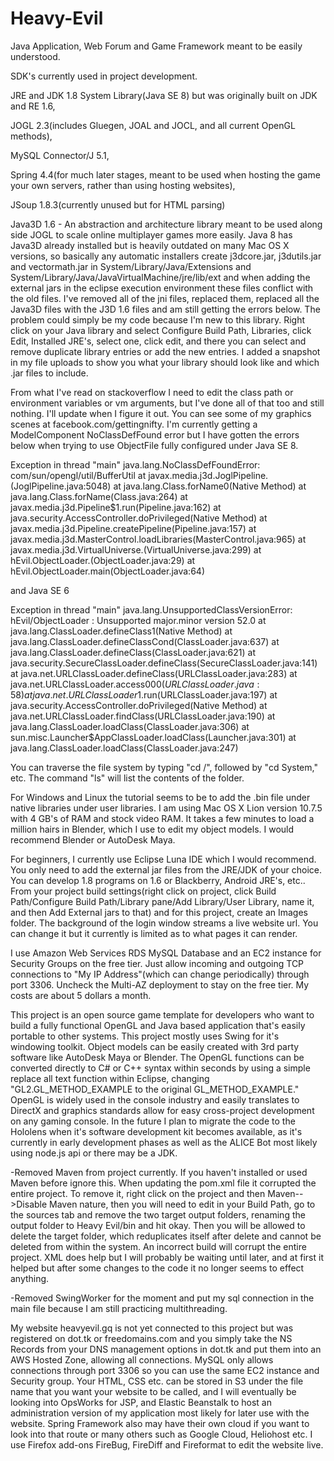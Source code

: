 # Heavy-Evil
Java Application, Web Forum and Game Framework meant to be easily understood.

SDK's currently used in project development. 

JRE and JDK 1.8 System Library(Java SE 8) but was originally built on JDK and RE 1.6,

JOGL 2.3(includes Gluegen, JOAL and JOCL, and all current OpenGL methods),

MySQL Connector/J 5.1,

Spring 4.4(for much later stages, meant to be used when hosting the game your own servers, rather than using hosting websites),

JSoup 1.8.3(currently unused but for HTML parsing)

Java3D 1.6 - An abstraction and architecture library meant to be used along side JOGL to scale online multiplayer games more easily. Java 8 has Java3D already installed but is heavily outdated on many Mac OS X versions, so basically any automatic installers create j3dcore.jar, j3dutils.jar and vectormath.jar in System/Library/Java/Extensions and System/Library/Java/JavaVirtualMachine/jre/lib/ext and when adding the external jars in the eclipse execution environment these files conflict with the old files. I've removed all of the jni files, replaced them, replaced all the Java3D files with the J3D 1.6 files and am still getting the errors below. The problem could simply be my code because I'm new to this library. Right click on your Java library and select Configure Build Path, Libraries, click Edit, Installed JRE's, select one, click edit, and there you can select and remove duplicate library entries or add the new entries. I added a snapshot in my file uploads to show you what your library should look like and which .jar files to include. 

From what I've read on stackoverflow I need to edit the class path or environment variables or vm arguments, but I've done all of that too and still nothing. I'll update when I figure it out. You can see some of my graphics scenes at facebook.com/gettingnifty. I'm currently getting a ModelComponent NoClassDefFound error but I have gotten the errors below when trying to use ObjectFile fully configured under Java SE 8. 

Exception in thread "main" java.lang.NoClassDefFoundError: com/sun/opengl/util/BufferUtil
	at javax.media.j3d.JoglPipeline.<clinit>(JoglPipeline.java:5048)
	at java.lang.Class.forName0(Native Method)
	at java.lang.Class.forName(Class.java:264)
	at javax.media.j3d.Pipeline$1.run(Pipeline.java:162)
	at java.security.AccessController.doPrivileged(Native Method)
	at javax.media.j3d.Pipeline.createPipeline(Pipeline.java:157)
	at javax.media.j3d.MasterControl.loadLibraries(MasterControl.java:965)
	at javax.media.j3d.VirtualUniverse.<clinit>(VirtualUniverse.java:299)
	at hEvil.ObjectLoader.<init>(ObjectLoader.java:29)
	at hEvil.ObjectLoader.main(ObjectLoader.java:64)
	
and Java SE 6

Exception in thread "main" java.lang.UnsupportedClassVersionError: hEvil/ObjectLoader : Unsupported major.minor version 52.0
	at java.lang.ClassLoader.defineClass1(Native Method)
	at java.lang.ClassLoader.defineClassCond(ClassLoader.java:637)
	at java.lang.ClassLoader.defineClass(ClassLoader.java:621)
	at java.security.SecureClassLoader.defineClass(SecureClassLoader.java:141)
	at java.net.URLClassLoader.defineClass(URLClassLoader.java:283)
	at java.net.URLClassLoader.access$000(URLClassLoader.java:58)
	at java.net.URLClassLoader$1.run(URLClassLoader.java:197)
	at java.security.AccessController.doPrivileged(Native Method)
	at java.net.URLClassLoader.findClass(URLClassLoader.java:190)
	at java.lang.ClassLoader.loadClass(ClassLoader.java:306)
	at sun.misc.Launcher$AppClassLoader.loadClass(Launcher.java:301)
	at java.lang.ClassLoader.loadClass(ClassLoader.java:247)


You can traverse the file system by typing "cd /", followed by "cd System," etc. The command "ls" will list the contents of the folder. 

For Windows and Linux the tutorial seems to be to add the .bin file under native libraries under user libraries. I am using Mac OS X Lion version 10.7.5 with 4 GB's of RAM and stock video RAM. It takes a few minutes to load a million hairs in Blender, which I use to edit my object models. I would recommend Blender or AutoDesk Maya. 

For beginners, I currently use Eclipse Luna IDE which I would recommend. You only need to add the external jar files from the JRE/JDK of your choice. You can develop 1.8 programs on 1.6 or Blackberry, Android JRE's, etc.. From your project build settings(right click on project, click Build Path/Configure Build Path/Library pane/Add Library/User Library, name it, and then Add External jars to that) and for this project, create an Images folder. The background of the login window streams a live website url. You can change it but it currently is limited as to what pages it can render.   

I use Amazon Web Services RDS MySQL Database and an EC2 instance for Security Groups on the free tier. Just allow incoming and outgoing TCP connections to "My IP Address"(which can change periodically) through port 3306. Uncheck the Multi-AZ deployment to stay on the free tier. My costs are about 5 dollars a month.  

This project is an open source game template for developers who want to build a fully functional OpenGL and Java based application that's easily portable to other systems. This project mostly uses Swing for it's windowing toolkit. Object models can be easily created with 3rd party software like AutoDesk Maya or Blender. The OpenGL functions can be converted directly to C# or C++ syntax within seconds by using a simple replace all text function within Eclipse, changing "GL2.GL_METHOD_EXAMPLE to the original GL_METHOD_EXAMPLE." OpenGL is widely used in the console industry and easily translates to DirectX and graphics standards allow for easy cross-project development on any gaming console. In the future I plan to migrate the code to the Hololens when it's software development kit becomes available, as it's currently in early development phases as well as the ALICE Bot most likely using node.js api or there may be a JDK. 

  -Removed Maven from project currently. If you haven't installed or used Maven before ignore this. When updating the pom.xml file it corrupted the entire project. To remove it, right click on the project and then Maven-->Disable Maven nature, then you will need to edit in your Build Path, go to the sources tab and remove the two target output folders, renaming the output folder to Heavy Evil/bin and hit okay. Then you will be allowed to delete the target folder, which reduplicates itself after delete and cannot be deleted from within the system. An incorrect build will corrupt the entire project. XML does help but I will probably be waiting until later, and at first it helped but after some changes to the code it no longer seems to effect anything. 
  
  -Removed SwingWorker for the moment and put my sql connection in the main file because I am still practicing multithreading.
  
  My website heavyevil.gq is not yet connected to this project but was registered on dot.tk or freedomains.com and you simply take the NS Records from your DNS management options in dot.tk and put them into an AWS Hosted Zone, allowing all connections. MySQL only allows connections through port 3306 so you can use the same EC2 instance and Security group. Your HTML, CSS etc. can be stored in S3 under the file name that you want your website to be called, and I will eventually be looking into OpsWorks for JSP, and Elastic Beanstalk to host an administration version of my application most likely for later use with the website. Spring Framework also may have their own cloud if you want to look into that route or many others such as Google Cloud, Heliohost etc. I use Firefox add-ons FireBug, FireDiff and Fireformat to edit the website live. 

